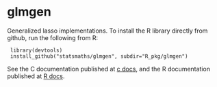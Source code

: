 glmgen
======

Generalized lasso implementations. To install the
R library directly from github, run the following from R:

```{r}
 library(devtools)
 install_github("statsmaths/glmgen", subdir="R_pkg/glmgen")
```

See the C documentation published at [c docs](http://statsmaths.github.io/glmgen/html/files.html),
and the R documentation published at [R docs](http://statsmaths.github.io/glmgen/glmgen-manual.pdf).
